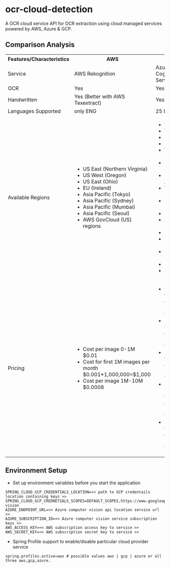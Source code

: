 # ocr-cloud-detection
A OCR cloud service API for OCR extraction using cloud managed services powered by AWS, Azure &amp; GCP.


## Comparison Analysis

<table>
	<tr>
		<th>Features/Characteristics </th>
		<th> AWS </th>
		<th> Azure</th>
		<th> GCP </th>
    </tr>
    <tr>		
		<td> Service </td>
		<td> AWS Rekognition </td>
		<td> Azure Cognitive Service</td>
		<td> Google Cloud Vision </td>
    </tr>     
     <tr>		
		<td> OCR </td>
		<td> Yes </td>
		<td> Yes </td>
		<td> Yes </td>
    </tr>
    <tr>		
		<td> Handwritten </td>
		<td> Yes (Better with AWS Texextract)</td>
		<td> Yes </td>
		<td> Yes </td>
    </tr>
    <tr>		
		<td> Languages Supported </td>
		<td> only ENG </td>
		<td> 25 Languages </td>
		<td> 25 Languages </td>
    </tr>
    <tr>		
		<td> Available Regions </td>
		<td> 
			<ul>
				<li>US East (Northern Virginia) </li> 
				<li> US West (Oregon) </li>
				<li> US East (Ohio) </li> 
				<li> EU (Ireland) </li>
				<li> Asia Pacific (Tokyo) </li> 
				<li> Asia Pacific (Sydney) </li>
				<li> Asia Pacific (Mumbai) </li> 
				<li>Asia Pacific (Seoul) </li> 
				<li> AWS GovCloud (US) regions</li>
			</ul> 
	    </td>
		<td> 
			<ul>
				<li> West US </li> 
				<li> West US 2 </li>
				<li> East US  </li> 
				<li> East US 2 </li>
				<li> West Central US </li> 
				<li> South Central US </li> 
				<li> Southeast Asia </li>
				<li> West Europe  </li> 
			    <li> North Europe </li>
				<li> East Asia  </li> 
			    <li> Australia East </li>
				<li> Brazil South</li> 
				<li> Canada Central </li>
				<li>Central India  </li> 
				<li> UK South  </li> 
				<li> Japan East </li>
			</ul> 
	    </td>
		<td> 
			<ul>
				<li>North America </li> 
				<li>  South America </li>
				<li> Europe </li> 
				<li> Asia </li>
				<li> Australia </li>				
			</ul> 
	    </td>
    </tr>
      <tr>		
		<td> Pricing </td>
		<td> 
			<ul>
				<li> Cost per image 0-1M $0.01 </li> 
				<li> Cost for first 1M images per month $0.001*1,000,000=$1,000 </li>
				<li> Cost per image 1M-10M $0.0008 </li> 
			</ul> 
	    </td>
		<td> 
			<ul>
				<li> 0-1M transactions — $1 per 1,000 transactions</li> 
				<li> 1M-5M transactions — $0.80 per 1,000 transactions  </li>
				<li> 5M-10M transactions — $0.65 per 1,000 transactions   </li> 
				<li> E10M-100M transactions — $0.65per 1,000 transactions </li>
				<li> 100M+ transactions — $0.65 per 1,000 transactions    </li> 			
			</ul> 
	    </td>
		<td> 
			<ul>
				<li> First 1000 untis - Free  </li> 
				<li> Units 1001 - 5,000,000 / month - $1.50  </li>
				<li>  Units 5,000,001 - 20,000,000 / month - $1 </li> 					
			</ul> 
	    </td>
    </tr>    
</table>

## Environment Setup

- Set up environment variables before you start the application

```
SPRING_CLOUD_GCP_CREDENTIALS_LOCATION=<< path to GCP credentails location containing keys >>
SPRING_CLOUD_GCP_CREDNETIALS_SCOPES=DEFAULT_SCOPES,https://www.googleapis.com/auth/cloud-vision
AZURE_ENDPOINT_URL=<< Azure computer vision api location service url >>
AZURE_SUBSCRIPTION_ID=<< Azure computer vision service subscription keys >>
AWS_ACCESS_KEY=<< AWS subscription access key to service >>
AWS_SECRET_KEY=<< AWS subscription secret key to service >>
```
- Spring Profile support to enable/disable particular cloud provider service

```
spring.profiles.active=aws # possible values aws | gcp | azure or all three aws,gcp,azure.
```
